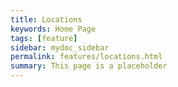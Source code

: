 ```yaml
---
title: Locations
keywords: Home Page
tags: [feature]
sidebar: mydoc_sidebar
permalink: features/locations.html
summary: This page is a placeholder  
---
```


